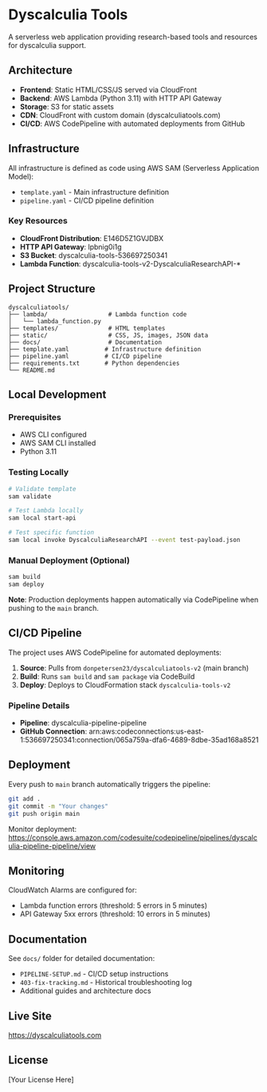 # Dyscalculia Tools

A serverless web application providing research-based tools and resources for dyscalculia support.

## Architecture

- **Frontend**: Static HTML/CSS/JS served via CloudFront
- **Backend**: AWS Lambda (Python 3.11) with HTTP API Gateway
- **Storage**: S3 for static assets
- **CDN**: CloudFront with custom domain (dyscalculiatools.com)
- **CI/CD**: AWS CodePipeline with automated deployments from GitHub

## Infrastructure

All infrastructure is defined as code using AWS SAM (Serverless Application Model):

- `template.yaml` - Main infrastructure definition
- `pipeline.yaml` - CI/CD pipeline definition

### Key Resources

- **CloudFront Distribution**: E146D5Z1GVJDBX
- **HTTP API Gateway**: lpbnig0i1g
- **S3 Bucket**: dyscalculia-tools-536697250341
- **Lambda Function**: dyscalculia-tools-v2-DyscalculiaResearchAPI-*

## Project Structure

```
dyscalculiatools/
├── lambda/                 # Lambda function code
│   └── lambda_function.py
├── templates/              # HTML templates
├── static/                 # CSS, JS, images, JSON data
├── docs/                   # Documentation
├── template.yaml          # Infrastructure definition
├── pipeline.yaml          # CI/CD pipeline
├── requirements.txt       # Python dependencies
└── README.md
```

## Local Development

### Prerequisites
- AWS CLI configured
- AWS SAM CLI installed
- Python 3.11

### Testing Locally

```bash
# Validate template
sam validate

# Test Lambda locally
sam local start-api

# Test specific function
sam local invoke DyscalculiaResearchAPI --event test-payload.json
```

### Manual Deployment (Optional)

```bash
sam build
sam deploy
```

**Note**: Production deployments happen automatically via CodePipeline when pushing to the `main` branch.

## CI/CD Pipeline

The project uses AWS CodePipeline for automated deployments:

1. **Source**: Pulls from `donpetersen23/dyscalculiatools-v2` (main branch)
2. **Build**: Runs `sam build` and `sam package` via CodeBuild
3. **Deploy**: Deploys to CloudFormation stack `dyscalculia-tools-v2`

### Pipeline Details
- **Pipeline**: dyscalculia-pipeline-pipeline
- **GitHub Connection**: arn:aws:codeconnections:us-east-1:536697250341:connection/065a759a-dfa6-4689-8dbe-35ad168a8521

## Deployment

Every push to `main` branch automatically triggers the pipeline:

```bash
git add .
git commit -m "Your changes"
git push origin main
```

Monitor deployment: https://console.aws.amazon.com/codesuite/codepipeline/pipelines/dyscalculia-pipeline-pipeline/view

## Monitoring

CloudWatch Alarms are configured for:
- Lambda function errors (threshold: 5 errors in 5 minutes)
- API Gateway 5xx errors (threshold: 10 errors in 5 minutes)

## Documentation

See `docs/` folder for detailed documentation:
- `PIPELINE-SETUP.md` - CI/CD setup instructions
- `403-fix-tracking.md` - Historical troubleshooting log
- Additional guides and architecture docs

## Live Site

https://dyscalculiatools.com

## License

[Your License Here]

